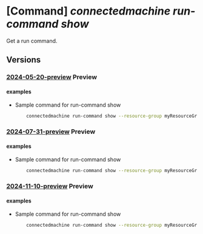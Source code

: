 # [Command] _connectedmachine run-command show_

Get a run command.

## Versions

### [2024-05-20-preview](/Resources/mgmt-plane/L3N1YnNjcmlwdGlvbnMve30vcmVzb3VyY2Vncm91cHMve30vcHJvdmlkZXJzL21pY3Jvc29mdC5oeWJyaWRjb21wdXRlL21hY2hpbmVzL3t9L3J1bmNvbW1hbmRzL3t9/2024-05-20-preview.xml) **Preview**

<!-- mgmt-plane /subscriptions/{}/resourcegroups/{}/providers/microsoft.hybridcompute/machines/{}/runcommands/{} 2024-05-20-preview -->

#### examples

- Sample command for run-command show
    ```bash
        connectedmachine run-command show --resource-group myResourceGroup --machine-name myMachine --name myRunCommand
    ```

### [2024-07-31-preview](/Resources/mgmt-plane/L3N1YnNjcmlwdGlvbnMve30vcmVzb3VyY2Vncm91cHMve30vcHJvdmlkZXJzL21pY3Jvc29mdC5oeWJyaWRjb21wdXRlL21hY2hpbmVzL3t9L3J1bmNvbW1hbmRzL3t9/2024-07-31-preview.xml) **Preview**

<!-- mgmt-plane /subscriptions/{}/resourcegroups/{}/providers/microsoft.hybridcompute/machines/{}/runcommands/{} 2024-07-31-preview -->

#### examples

- Sample command for run-command show
    ```bash
        connectedmachine run-command show --resource-group myResourceGroup --machine-name myMachine --name myRunCommand
    ```

### [2024-11-10-preview](/Resources/mgmt-plane/L3N1YnNjcmlwdGlvbnMve30vcmVzb3VyY2Vncm91cHMve30vcHJvdmlkZXJzL21pY3Jvc29mdC5oeWJyaWRjb21wdXRlL21hY2hpbmVzL3t9L3J1bmNvbW1hbmRzL3t9/2024-11-10-preview.xml) **Preview**

<!-- mgmt-plane /subscriptions/{}/resourcegroups/{}/providers/microsoft.hybridcompute/machines/{}/runcommands/{} 2024-11-10-preview -->

#### examples

- Sample command for run-command show
    ```bash
        connectedmachine run-command show --resource-group myResourceGroup --machine-name myMachine --name myRunCommand
    ```
